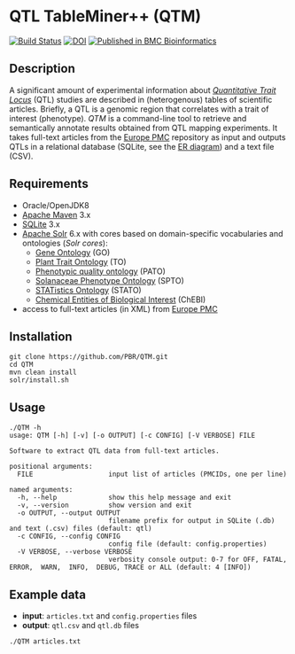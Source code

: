 # QTL TableMiner++ (QTM)

[![Build Status](https://travis-ci.org/candYgene/QTM.svg?branch=master)](https://travis-ci.org/candYgene/QTM)
 [![DOI](https://zenodo.org/badge/85691450.svg)](https://doi.org/10.5281/zenodo.1193639)
[![Published in BMC Bioinformatics](https://img.shields.io/badge/published%20in-BMC%20Bioinformatics-blue.svg)](https://doi.org/10.1186/s12859-018-2165-7)

## Description
A significant amount of experimental information about [_Quantitative Trait Locus_](https://en.wikipedia.org/wiki/Quantitative_trait_locus) (QTL) studies are described in (heterogenous) tables of scientific articles. Briefly, a QTL is a genomic region that correlates with a trait of interest (phenotype). _QTM_ is a command-line tool to retrieve and semantically annotate results obtained from QTL mapping experiments. It takes full-text articles from the [Europe PMC](https://europepmc.org/) repository as input and outputs QTLs in a relational database (SQLite, see the [ER diagram](doc/ER_diagram.png)) and a text file (CSV).

## Requirements

* Oracle/OpenJDK8
* [Apache Maven](https://maven.apache.org/) 3.x
* [SQLite](https://sqlite.org/) 3.x
* [Apache Solr](https://lucene.apache.org/solr/) 6.x with cores based on domain-specific vocabularies and ontologies (_Solr cores_):
  * [Gene Ontology](http://www.ontobee.org/ontology/GO) (GO)
  * [Plant Trait Ontology](http://www.ontobee.org/ontology/TO) (TO)
  * [Phenotypic quality ontology](http://www.ontobee.org/ontology/PATO) (PATO)
  * [Solanaceae Phenotype Ontology](http://purl.bioontology.org/ontology/SPTO) (SPTO)
  * [STATistics Ontology](http://www.ontobee.org/ontology/STATO) (STATO)
  * [Chemical Entities of Biological Interest](https://www.ebi.ac.uk/chebi/) (ChEBI)
* access to full-text articles (in XML) from [Europe PMC](https://europepmc.org/)

## Installation

```
git clone https://github.com/PBR/QTM.git
cd QTM
mvn clean install
solr/install.sh
```

## Usage

```
./QTM -h
usage: QTM [-h] [-v] [-o OUTPUT] [-c CONFIG] [-V VERBOSE] FILE

Software to extract QTL data from full-text articles.

positional arguments:
  FILE                   input list of articles (PMCIDs, one per line)

named arguments:
  -h, --help             show this help message and exit
  -v, --version          show version and exit
  -o OUTPUT, --output OUTPUT
                         filename prefix for output in SQLite (.db) and text (.csv) files (default: qtl)
  -c CONFIG, --config CONFIG
                         config file (default: config.properties)
  -V VERBOSE, --verbose VERBOSE
                         verbosity console output: 0-7 for OFF, FATAL,  ERROR,  WARN,  INFO,  DEBUG, TRACE or ALL (default: 4 [INFO])
```

## Example data

- **input**: `articles.txt` and `config.properties` files
- **output**: `qtl.csv` and `qtl.db` files

```
./QTM articles.txt
```
